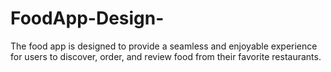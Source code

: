 # FoodApp-Design-
The food app is designed to provide a seamless and enjoyable experience for users to discover, order, and review food from their favorite restaurants.
